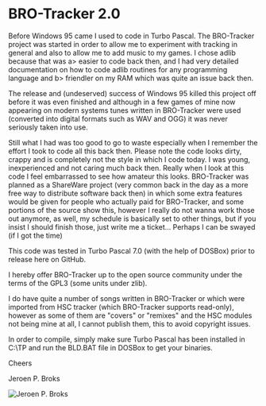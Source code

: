 # BRO-Tracker 2.0

Before Windows 95 came I used to code in Turbo Pascal. The BRO-Tracker project was started in order to allow me to experiment with tracking in general and also to allow me to add music to my games.
I chose adlib because that was a> easier to code back then, and I had very detailed documentation on how to code adlib routines for any programming language and b> friendler on my RAM which was quite an issue back then.

The release and (undeserved) success of Windows 95 killed this project off before it was even finished and although in a few games of mine now appearing on modern systems tunes written in BRO-Tracker were used (converted into digital formats such as WAV and OGG) it was never seriously taken into use.

Still what I had was too good to go to waste especially when I remember the effort I took to code all this back then. Please note the code looks dirty, crappy and is completely not the style in which I code today. I was young, inexperienced and not caring much back then. Really when I look at this code I feel embarrassed to see how amateur this looks.
BRO-Tracker was planned as a ShareWare project (very common back in the day as a more free way to distribute software back then) in which some extra features would be given for people who actually paid for BRO-Tracker, and some portions of the source show this, however I really do not wanna work those out anymore, as well, my schedule is basically set to other things, but if you insist I should finish those, just write me a ticket... Perhaps I can be swayed (if I got the time)


This code was tested in Turbo Pascal 7.0 (with the help of DOSBox) prior to release here on GitHub.

I hereby offer BRO-Tracker up to the open source community under the terms of the GPL3 (some units under zlib).

I do have quite a number of songs written in BRO-Tracker or which were imported from HSC tracker (which BRO-Tracker supports read-only), however as some of them are "covers" or "remixes" and the HSC modules not being mine at all, I cannot publish them, this to avoid copyright issues. 


In order to compile, simply make sure Turbo Pascal has been installed in C:\TP and run the BLD.BAT file in DOSBox to get your binaries.


Cheers

Jeroen P. Broks

![Jeroen P. Broks](https://secure.gravatar.com/avatar/5fbccf235ea1f03b23de5cf0d1756af5?s=200&r=pg&)
